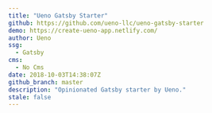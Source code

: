 ```yaml
---
title: "Ueno Gatsby Starter"
github: https://github.com/ueno-llc/ueno-gatsby-starter
demo: https://create-ueno-app.netlify.com/
author: Ueno
ssg:
  - Gatsby
cms:
  - No Cms
date: 2018-10-03T14:38:07Z
github_branch: master
description: "Opinionated Gatsby starter by Ueno."
stale: false
---
```

